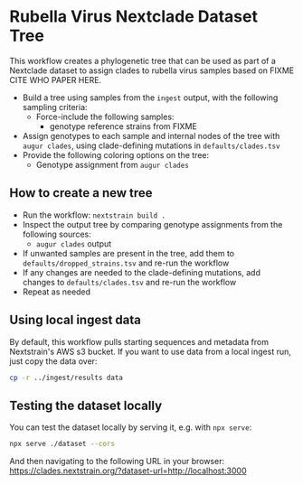 # Rubella Virus Nextclade Dataset Tree

This workflow creates a phylogenetic tree that can be used as part of
a Nextclade dataset to assign clades to rubella virus samples based on
FIXME CITE WHO PAPER HERE.

* Build a tree using samples from the `ingest` output, with the following
  sampling criteria:
  * Force-include the following samples:
    * genotype reference strains from FIXME
* Assign genotypes to each sample and internal nodes of the tree with
  `augur clades`, using clade-defining mutations in `defaults/clades.tsv`
* Provide the following coloring options on the tree:
  * Genotype assignment from `augur clades`

## How to create a new tree

* Run the workflow: `nextstrain build .`
* Inspect the output tree by comparing genotype assignments from the following sources:
  * `augur clades` output
* If unwanted samples are present in the tree, add them to
  `defaults/dropped_strains.tsv` and re-run the workflow
* If any changes are needed to the clade-defining mutations, add
  changes to `defaults/clades.tsv` and re-run the workflow
* Repeat as needed

## Using local ingest data

By default, this workflow pulls starting sequences and metadata from Nextstrain's AWS s3 bucket.
If you want to use data from a local ingest run, just copy the data over:

```sh
cp -r ../ingest/results data
```

## Testing the dataset locally

You can test the dataset locally by serving it, e.g. with `npx serve`:

```sh
npx serve ./dataset --cors
```

And then navigating to the following URL in your browser: <https://clades.nextstrain.org/?dataset-url=http://localhost:3000>
